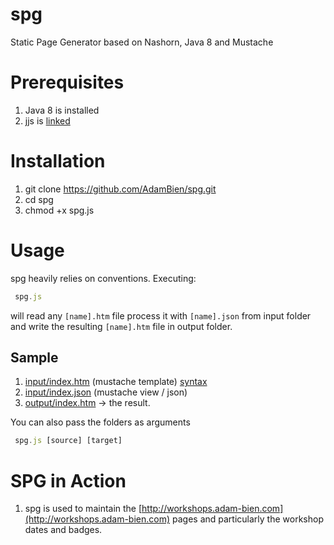 spg
===

Static Page Generator based on Nashorn, Java 8 and Mustache

# Prerequisites
1. Java 8 is installed
2. jjs is [linked](http://download.java.net/jdk8/docs/technotes/guides/scripting/nashorn/shell.html)

# Installation

1. git clone https://github.com/AdamBien/spg.git
2. cd spg
3. chmod +x spg.js

# Usage

spg heavily relies on conventions. Executing:
```javascript
 spg.js
 ```
 
will read any `[name].htm` file process it with `[name].json` from input folder and write the resulting `[name].htm` file in output folder.

## Sample

 1. [input/index.htm](https://github.com/AdamBien/spg/blob/master/input/input.htm) (mustache template) [syntax](http://mustache.github.io/mustache.5.html)
 2. [input/index.json](https://github.com/AdamBien/spg/blob/master/input/input.json) (mustache view / json)
 3. [output/index.htm](https://github.com/AdamBien/spg/blob/master/output/input.htm) -> the result.

You can also pass the folders as arguments

```javascript
 spg.js [source] [target]
 ```


# SPG in Action

1. spg is used to maintain the [http://workshops.adam-bien.com](http://workshops.adam-bien.com) pages and particularly the workshop dates and badges.



